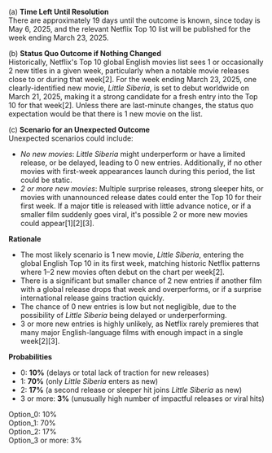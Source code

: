 (a) **Time Left Until Resolution**  
There are approximately 19 days until the outcome is known, since today is May 6, 2025, and the relevant Netflix Top 10 list will be published for the week ending March 23, 2025.

(b) **Status Quo Outcome if Nothing Changed**  
Historically, Netflix's Top 10 global English movies list sees 1 or occasionally 2 new titles in a given week, particularly when a notable movie releases close to or during that week[2]. For the week ending March 23, 2025, one clearly-identified new movie, *Little Siberia*, is set to debut worldwide on March 21, 2025, making it a strong candidate for a fresh entry into the Top 10 for that week[2]. Unless there are last-minute changes, the status quo expectation would be that there is 1 new movie on the list.

(c) **Scenario for an Unexpected Outcome**  
Unexpected scenarios could include:
- *No new movies*: *Little Siberia* might underperform or have a limited release, or be delayed, leading to 0 new entries. Additionally, if no other movies with first-week appearances launch during this period, the list could be static.
- *2 or more new movies*: Multiple surprise releases, strong sleeper hits, or movies with unannounced release dates could enter the Top 10 for their first week. If a major title is released with little advance notice, or if a smaller film suddenly goes viral, it's possible 2 or more new movies could appear[1][2][3].

**Rationale**

- The most likely scenario is 1 new movie, *Little Siberia*, entering the global English Top 10 in its first week, matching historic Netflix patterns where 1–2 new movies often debut on the chart per week[2].
- There is a significant but smaller chance of 2 new entries if another film with a global release drops that week and overperforms, or if a surprise international release gains traction quickly.
- The chance of 0 new entries is low but not negligible, due to the possibility of *Little Siberia* being delayed or underperforming.
- 3 or more new entries is highly unlikely, as Netflix rarely premieres that many major English-language films with enough impact in a single week[2][3].

**Probabilities**

- 0: **10%** (delays or total lack of traction for new releases)
- 1: **70%** (only *Little Siberia* enters as new)
- 2: **17%** (a second release or sleeper hit joins *Little Siberia* as new)
- 3 or more: **3%** (unusually high number of impactful releases or viral hits)

Option_0: 10%  
Option_1: 70%  
Option_2: 17%  
Option_3 or more: 3%